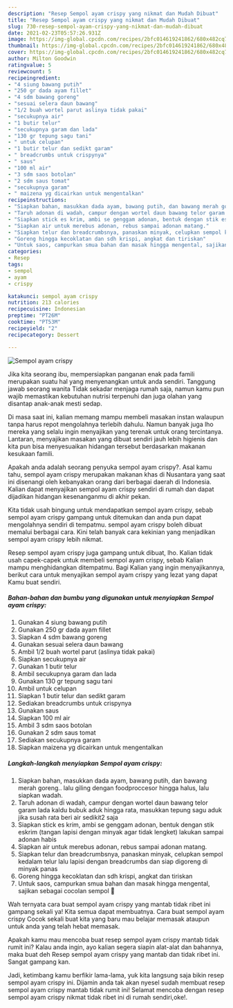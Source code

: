 ```yaml
---
description: "Resep Sempol ayam crispy yang nikmat dan Mudah Dibuat"
title: "Resep Sempol ayam crispy yang nikmat dan Mudah Dibuat"
slug: 730-resep-sempol-ayam-crispy-yang-nikmat-dan-mudah-dibuat
date: 2021-02-23T05:57:26.931Z
image: https://img-global.cpcdn.com/recipes/2bfc014619241862/680x482cq70/sempol-ayam-crispy-foto-resep-utama.jpg
thumbnail: https://img-global.cpcdn.com/recipes/2bfc014619241862/680x482cq70/sempol-ayam-crispy-foto-resep-utama.jpg
cover: https://img-global.cpcdn.com/recipes/2bfc014619241862/680x482cq70/sempol-ayam-crispy-foto-resep-utama.jpg
author: Milton Goodwin
ratingvalue: 5
reviewcount: 5
recipeingredient:
- "4 siung bawang putih"
- "250 gr dada ayam fillet"
- "4 sdm bawang goreng"
- "sesuai selera daun bawang"
- "1/2 buah wortel parut aslinya tidak pakai"
- "secukupnya air"
- "1 butir telur"
- "secukupnya garam dan lada"
- "130 gr tepung sagu tani"
- " untuk celupan"
- "1 butir telur dan sedikt garam"
- " breadcrumbs untuk crispynya"
- " saus"
- "100 ml air"
- "3 sdm saos botolan"
- "2 sdm saus tomat"
- "secukupnya garam"
- " maizena yg dicairkan untuk mengentalkan"
recipeinstructions:
- "Siapkan bahan, masukkan dada ayam, bawang putih, dan bawang merah goreng.. lalu giling dengan foodproccesor hingga halus, lalu siapkan wadah."
- "Taruh adonan di wadah, campur dengan wortel daun bawang telor garam lada kaldu bubuk aduk hingga rata, masukkan tepung sagu aduk jika susah rata beri air sedikit2 saja"
- "Siapkan stick es krim, ambi se genggam adonan, bentuk dengan stik eskrim (tangan lapisi dengan minyak agar tidak lengket) lakukan sampai adonan habis"
- "Siapkan air untuk merebus adonan, rebus sampai adonan matang."
- "Siapkan telur dan breadcrumbsnya, panaskan minyak, celupkan sempol kedalam telur lalu lapisi dengan breadcrumbs dan siap digoreng di minyak panas"
- "Goreng hingga kecoklatan dan sdh krispi, angkat dan tiriskan"
- "Untuk saos, campurkan smua bahan dan masak hingga mengental, sajikan sebagai cocolan sempol 🤤"
categories:
- Resep
tags:
- sempol
- ayam
- crispy

katakunci: sempol ayam crispy 
nutrition: 213 calories
recipecuisine: Indonesian
preptime: "PT26M"
cooktime: "PT53M"
recipeyield: "2"
recipecategory: Dessert

---
```



![Sempol ayam crispy](https://img-global.cpcdn.com/recipes/2bfc014619241862/680x482cq70/sempol-ayam-crispy-foto-resep-utama.jpg)

Jika kita seorang ibu, mempersiapkan panganan enak pada famili merupakan suatu hal yang menyenangkan untuk anda sendiri. Tanggung jawab seorang  wanita Tidak sekadar menjaga rumah saja, namun kamu pun wajib memastikan kebutuhan nutrisi terpenuhi dan juga olahan yang disantap anak-anak mesti sedap.

Di masa  saat ini, kalian memang mampu membeli masakan instan walaupun tanpa harus repot mengolahnya terlebih dahulu. Namun banyak juga lho mereka yang selalu ingin menyajikan yang terenak untuk orang tercintanya. Lantaran, menyajikan masakan yang dibuat sendiri jauh lebih higienis dan kita pun bisa menyesuaikan hidangan tersebut berdasarkan makanan kesukaan famili. 



Apakah anda adalah seorang penyuka sempol ayam crispy?. Asal kamu tahu, sempol ayam crispy merupakan makanan khas di Nusantara yang saat ini disenangi oleh kebanyakan orang dari berbagai daerah di Indonesia. Kalian dapat menyajikan sempol ayam crispy sendiri di rumah dan dapat dijadikan hidangan kesenanganmu di akhir pekan.

Kita tidak usah bingung untuk mendapatkan sempol ayam crispy, sebab sempol ayam crispy gampang untuk ditemukan dan anda pun dapat mengolahnya sendiri di tempatmu. sempol ayam crispy boleh dibuat memalui berbagai cara. Kini telah banyak cara kekinian yang menjadikan sempol ayam crispy lebih nikmat.

Resep sempol ayam crispy juga gampang untuk dibuat, lho. Kalian tidak usah capek-capek untuk membeli sempol ayam crispy, sebab Kalian mampu menghidangkan ditempatmu. Bagi Kalian yang ingin menyajikannya, berikut cara untuk menyajikan sempol ayam crispy yang lezat yang dapat Kamu buat sendiri.

<!--inarticleads1-->

##### Bahan-bahan dan bumbu yang digunakan untuk menyiapkan Sempol ayam crispy:

1. Gunakan 4 siung bawang putih
1. Gunakan 250 gr dada ayam fillet
1. Siapkan 4 sdm bawang goreng
1. Gunakan sesuai selera daun bawang
1. Ambil 1/2 buah wortel parut (aslinya tidak pakai)
1. Siapkan secukupnya air
1. Gunakan 1 butir telur
1. Ambil secukupnya garam dan lada
1. Gunakan 130 gr tepung sagu tani
1. Ambil  untuk celupan
1. Siapkan 1 butir telur dan sedikt garam
1. Sediakan  breadcrumbs untuk crispynya
1. Gunakan  saus
1. Siapkan 100 ml air
1. Ambil 3 sdm saos botolan
1. Gunakan 2 sdm saus tomat
1. Sediakan secukupnya garam
1. Siapkan  maizena yg dicairkan untuk mengentalkan




<!--inarticleads2-->

##### Langkah-langkah menyiapkan Sempol ayam crispy:

1. Siapkan bahan, masukkan dada ayam, bawang putih, dan bawang merah goreng.. lalu giling dengan foodproccesor hingga halus, lalu siapkan wadah.
1. Taruh adonan di wadah, campur dengan wortel daun bawang telor garam lada kaldu bubuk aduk hingga rata, masukkan tepung sagu aduk jika susah rata beri air sedikit2 saja
1. Siapkan stick es krim, ambi se genggam adonan, bentuk dengan stik eskrim (tangan lapisi dengan minyak agar tidak lengket) lakukan sampai adonan habis
1. Siapkan air untuk merebus adonan, rebus sampai adonan matang.
1. Siapkan telur dan breadcrumbsnya, panaskan minyak, celupkan sempol kedalam telur lalu lapisi dengan breadcrumbs dan siap digoreng di minyak panas
1. Goreng hingga kecoklatan dan sdh krispi, angkat dan tiriskan
1. Untuk saos, campurkan smua bahan dan masak hingga mengental, sajikan sebagai cocolan sempol 🤤




Wah ternyata cara buat sempol ayam crispy yang mantab tidak ribet ini gampang sekali ya! Kita semua dapat membuatnya. Cara buat sempol ayam crispy Cocok sekali buat kita yang baru mau belajar memasak ataupun untuk anda yang telah hebat memasak.

Apakah kamu mau mencoba buat resep sempol ayam crispy mantab tidak rumit ini? Kalau anda ingin, ayo kalian segera siapin alat-alat dan bahannya, maka buat deh Resep sempol ayam crispy yang mantab dan tidak ribet ini. Sangat gampang kan. 

Jadi, ketimbang kamu berfikir lama-lama, yuk kita langsung saja bikin resep sempol ayam crispy ini. Dijamin anda tak akan nyesel sudah membuat resep sempol ayam crispy mantab tidak rumit ini! Selamat mencoba dengan resep sempol ayam crispy nikmat tidak ribet ini di rumah sendiri,oke!.

